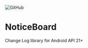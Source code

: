 ![GitHub](https://img.shields.io/github/license/furkanakdemir/noticeboard)

# NoticeBoard
Change Log library for Android API 21+
